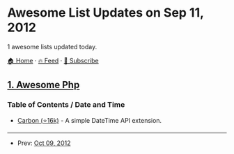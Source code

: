 # Awesome List Updates on Sep 11, 2012

1 awesome lists updated today.

[🏠 Home](/README.md) · [🔥 Feed](https://test.trackawesomelist.com/feed.xml) · [📮 Subscribe](https://trackawesomelist.us17.list-manage.com/subscribe?u=d2f0117aa829c83a63ec63c2f&id=36a103854c)



## [1. Awesome Php](/content/ziadoz/awesome-php/README.md)

### Table of Contents / Date and Time

*   [Carbon (⭐16k)](https://github.com/briannesbitt/Carbon) - A simple DateTime API extension.

---

- Prev: [Oct 09, 2012](/content/2012/10/09/README.md)